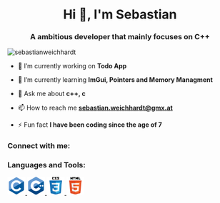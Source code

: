 <h1 align="center">Hi 👋, I'm Sebastian</h1>
<h3 align="center">A ambitious developer that mainly focuses on C++</h3>

<p align="left"> <img src="https://komarev.com/ghpvc/?username=sebastianweichhardt&label=Profile%20views&color=70a7ff&style=flat" alt="sebastianweichhardt" /> </p>

- 🔭 I’m currently working on **Todo App**

- 🌱 I’m currently learning **ImGui, Pointers and Memory Managment**

- 💬 Ask me about **c++, c**

- 📫 How to reach me **sebastian.weichhardt@gmx.at**

- ⚡ Fun fact **I have been coding since the age of 7**

<h3 align="left">Connect with me:</h3>
<p align="left">
</p>

<h3 align="left">Languages and Tools:</h3>
<p align="left"> <a href="https://www.cprogramming.com/" target="_blank" rel="noreferrer"> <img src="https://raw.githubusercontent.com/devicons/devicon/master/icons/c/c-original.svg" alt="c" width="40" height="40"/> </a> <a href="https://www.w3schools.com/cpp/" target="_blank" rel="noreferrer"> <img src="https://raw.githubusercontent.com/devicons/devicon/master/icons/cplusplus/cplusplus-original.svg" alt="cplusplus" width="40" height="40"/> </a> <a href="https://www.w3schools.com/css/" target="_blank" rel="noreferrer"> <img src="https://raw.githubusercontent.com/devicons/devicon/master/icons/css3/css3-original-wordmark.svg" alt="css3" width="40" height="40"/> </a> <a href="https://www.w3.org/html/" target="_blank" rel="noreferrer"> <img src="https://raw.githubusercontent.com/devicons/devicon/master/icons/html5/html5-original-wordmark.svg" alt="html5" width="40" height="40"/> </a> </p>
